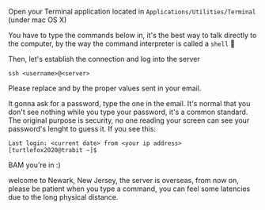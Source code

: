 Open your Terminal application located in `Applications/Utilities/Terminal` (under mac OS X)

You have to type the commands below in, it's the best way to talk directly to the computer, by the way the command interpreter is called a `shell` 🐢

Then, let's establish the connection and log into the server
```
ssh <username>@<server>
```
Please replace <username> and <server> by the proper values sent in your email.

It gonna ask for a password, type the one in the email. It's normal that you don't see nothing while you type your password, it's a common standard. The original purpose is security, no one reading your screen can see your password's lenght to guess it.
If you see this:
```
Last login: <current date> from <your ip address>
[turtlefox2020@trabit ~]$
```
BAM you're in :)

welcome to Newark, New Jersey, the server is overseas, from now on, please be patient when you type a command, you can feel some latencies due to the long physical distance.
